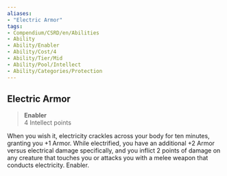 ```yaml
---
aliases:
- "Electric Armor"
tags:
- Compendium/CSRD/en/Abilities
- Ability
- Ability/Enabler
- Ability/Cost/4
- Ability/Tier/Mid
- Ability/Pool/Intellect
- Ability/Categories/Protection
---
```


  
## Electric Armor  
>**Enabler**  
>4 Intellect points
  
When you wish it, electricity crackles across your body for ten minutes, granting you +1 Armor. While electrified, you have an additional +2 Armor versus electrical damage specifically, and you inflict 2 points of damage on any creature that touches you or attacks you with a melee weapon that conducts electricity. Enabler.